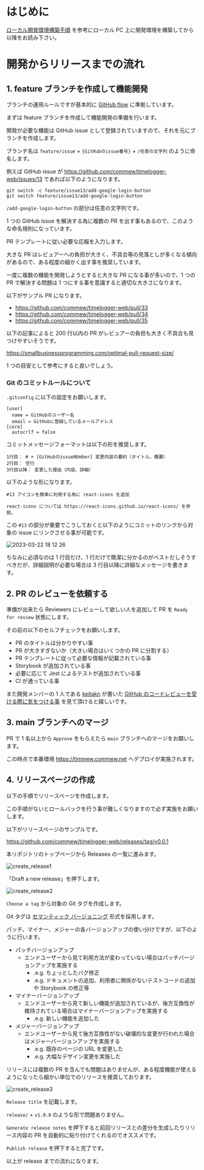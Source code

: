 # はじめに

[ローカル開発環境構築手順](https://github.com/commew/timelogger-web/blob/main/docs/setup.md) を参考にローカル PC 上に開発環境を構築してから以降をお読み下さい。

# 開発からリリースまでの流れ

## 1. feature ブランチを作成して機能開発

ブランチの運用ルールですが基本的に [GitHub flow](https://guides.github.com/introduction/flow/) に準拠しています。

まずは feature ブランチを作成して機能開発の準備を行います。

開発が必要な機能は GitHub issue として登録されていますので、それを元にブランチを作成します。

ブランチ名は `feature/issue` + `{GitHubのissue番号}` + `/任意の文字列` のように命名します。

例えば GitHub issue が https://github.com/commew/timelogger-web/issues/13 であれば以下のようになります。

```
git switch -c feature/issue13/add-google-login-button
git switch feature/issue13/add-google-login-button
```

`/add-google-login-button` の部分は任意の文字列です。

1 つの GitHub issue を解決する為に複数の PR を出す事もあるので、このような命名規則になっています。

PR テンプレートに従い必要な応報を入力します。

大きな PR はレビュアーへの負担が大きく、不具合等の見落としが多くなる傾向があるので、ある程度の細かく出す事を推奨しています。

一度に複数の機能を開発しようとすると大きな PR になる事が多いので、1 つの PR で解決する問題は 1 つにする事を意識すると適切な大きさになります。

以下がサンプル PR になります。

- https://github.com/commew/timelogger-web/pull/33
- https://github.com/commew/timelogger-web/pull/34
- https://github.com/commew/timelogger-web/pull/35

以下の記事によると 200 行以内の PR がレビュアーの負担も大きく不具合も見つけやすいそうです。

https://smallbusinessprogramming.com/optimal-pull-request-size/

1 つの目安として参考にすると良いでしょう。

### Git のコミットルールについて

`.gitconfig` に以下の設定をお願いします。

```
[user]
  name = GitHubのユーザー名
  email = GitHubに登録しているメールアドレス
[core]
  autocrlf = false
```

コミットメッセージフォーマットは以下の形を推奨します。

```
1行目： # + [GitHubのissueNUmber] 変更内容の要約（タイトル、概要）
2行目： 空行
3行目以降： 変更した理由（内容、詳細）
```

以下のような形になります。

```
#13 アイコンを簡単に利用する為に react-icons を追加

react-icons については https://react-icons.github.io/react-icons/ を参照。
```

この `#13` の部分が重要でこうしておくと以下のようにコミットのリンクから対象の issue にリンクさせる事が可能です。

![2023-03-22 18 12 26](https://user-images.githubusercontent.com/11032365/226855375-c80d85b2-79bc-4515-baef-deac6cc8da0b.png)

ちなみに必須なのは 1 行目だけ、1 行だけで簡潔に分かるのがベストだしそうすべきだが、詳細説明が必要な場合は 3 行目以降に詳細なメッセージを書きます。

## 2. PR のレビューを依頼する

準備が出来たら Reviewers にレビューして欲しい人を追加して PR を `Ready for review` 状態にします。

その前の以下のセルフチェックをお願いします。

- PR のタイトルは分かりやすい事
- PR が大きすぎないか（大きい場合はいくつかの PR に分割する）
- PR テンプレートに従って必要な情報が記載されている事
- Storybook が追加されている事
- 必要に応じて Jest によるテストが追加されている事
- CI が通っている事

また開発メンバーの 1 人である [keitakn](https://github.com/keitakn) が書いた [GitHub のコードレビューを受ける際に気をつける事](https://zenn.dev/keitakn/articles/github-code-review-reviewee) を見て頂けると嬉しいです。

## 3. main ブランチへのマージ

PR で 1 名以上から `Approve` をもらえたら `main` ブランチへのマージをお願いします。

この時点で本番環境 https://timmew.commew.net へデプロイが実施されます。

## 4. リリースページの作成

以下の手順でリリースページを作成します。

この手順がないとロールバックを行う事が難しくなりますので必ず実施をお願いします。

以下がリリースページのサンプルです。

https://github.com/commew/timelogger-web/releases/tag/v0.0.1

本リポジトリのトップページから Releases の一覧に進みます。

![create_release1](https://user-images.githubusercontent.com/11032365/226859151-fe6fbf99-0d46-4d0d-bc4f-9147f830548c.png)

「Draft a new release」を押下します。

![create_release2](https://user-images.githubusercontent.com/11032365/226859145-1cc43422-474a-4def-a208-e7cb01575981.png)

`Choose a tag` から対象の Git タグを作成します。

Git タグは [セマンティック バージョニング](https://semver.org/lang/ja/) 形式を採用します。

パッチ、マイナー、メジャーの各バージョンアップの使い分けですが、以下のように行います。

- パッチバージョンアップ
  - エンドユーザーから見て利用方法が変わっていない場合はパッチバージョンアップを実施する
    - .e.g. ちょっとしたバグ修正
    - .e.g. ドキュメントの追加、利用者に関係がないテストコードの追加や Storybook の修正等
- マイナーバージョンアップ
  - エンドユーザーから見て新しい機能が追加されているが、後方互換性が維持されている場合はマイナーバージョンアップを実施する
    - .e.g. 新しい機能を追加した
- メジャーバージョンアップ
  - エンドユーザーから見て後方互換性がない破壊的な変更が行われた場合はメジャーバージョンアップを実施する
    - .e.g. 既存のページの URL を変更した
    - .e.g. 大幅なデザイン変更を実施した

リリースには複数の PR を含んでも問題はありませんが、ある程度機能が使えるようになったら細かい単位でのリリースを推奨しております。

![create_release3](https://user-images.githubusercontent.com/11032365/226930108-e5259dc6-1077-4582-97e0-b0561c4a0fae.png)

`Release title` を記載します。

`release/` + `v1.0.0` のような形で問題ありません。

`Generate release notes` を押下すると前回リリースとの差分を生成したりリリース内容の PR を自動的に貼り付けてくれるのでオススメです。

`Publish release` を押下すると完了です。

以上が release までの流れになります。
